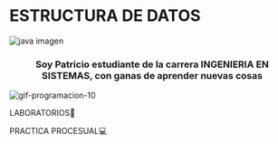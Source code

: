 # ESTRUCTURA DE DATOS
![java imagen](https://user-images.githubusercontent.com/101132627/198422202-7077178b-77c2-4742-abc0-0fe8ae352b17.jpeg)
### <div align="center">Soy Patricio estudiante de la carrera INGENIERIA EN SISTEMAS, con ganas de aprender nuevas cosas</div> 
![gif-programacion-10](https://user-images.githubusercontent.com/101132627/198422387-c4b3aabb-38bb-4171-95b5-7e5bd6bbfc25.gif)

LABORATORIOS🔭   
 

PRACTICA PROCESUAL💻  
